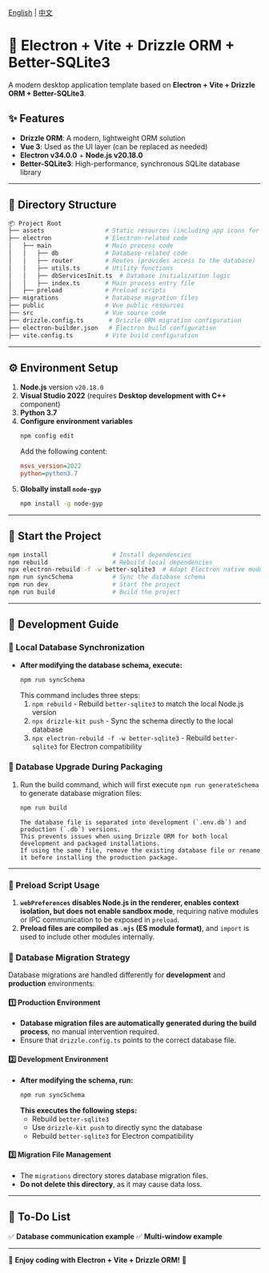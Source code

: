 [ English](README.md) | [ 中文](README.zh.md)
# 🚀 Electron + Vite + Drizzle ORM + Better-SQLite3

A modern desktop application template based on **Electron + Vite + Drizzle ORM + Better-SQLite3**.

## ✨ Features
- **Drizzle ORM**: A modern, lightweight ORM solution
- **Vue 3**: Used as the UI layer (can be replaced as needed)
- **Electron v34.0.0** + **Node.js v20.18.0**
- **Better-SQLite3**: High-performance, synchronous SQLite database library

---

## 📂 Directory Structure

```bash
📦 Project Root
├── assets                 # Static resources (including app icons for packaging)
├── electron               # Electron-related code
│   ├── main               # Main process code
│   │   ├── db             # Database-related code
│   │   ├── router         # Routes (provides access to the database)
│   │   ├── utils.ts       # Utility functions
│   │   ├── dbServicesInit.ts  # Database initialization logic
│   │   ├── index.ts       # Main process entry file
│   ├── preload            # Preload scripts
├── migrations             # Database migration files
├── public                 # Vue public resources
├── src                    # Vue source code
├── drizzle.config.ts       # Drizzle ORM migration configuration
├── electron-builder.json   # Electron build configuration
├── vite.config.ts         # Vite build configuration
```

---

## ⚙️ Environment Setup

1. **Node.js** version `v20.18.0`
2. **Visual Studio 2022** (requires **Desktop development with C++** component)
3. **Python 3.7**
4. **Configure environment variables**
   ```sh
   npm config edit
   ```
   Add the following content:
   ```ini
   msvs_version=2022
   python=python3.7
   ```
5. **Globally install `node-gyp`**
   ```sh
   npm install -g node-gyp
   ```

---

## 🚀 Start the Project

```sh
npm install                  # Install dependencies
npm rebuild                  # Rebuild local dependencies
npx electron-rebuild -f -w better-sqlite3  # Adapt Electron native modules (optional: specify module name, e.g., better-sqlite3)
npm run syncSchema           # Sync the database schema
npm run dev                  # Start the project
npm run build                # Build the project
```

---

## 🔨 Development Guide

### **📌 Local Database Synchronization**
- **After modifying the database schema, execute:**
  ```sh
  npm run syncSchema
  ```
  This command includes three steps:
  1. `npm rebuild` - Rebuild `better-sqlite3` to match the local Node.js version
  2. `npx drizzle-kit push` - Sync the schema directly to the local database
  3. `npx electron-rebuild -f -w better-sqlite3` - Rebuild `better-sqlite3` for Electron compatibility

### **📌 Database Upgrade During Packaging**

1. Run the build command, which will first execute `npm run generateSchema` to generate database migration files:
   ```sh
   npm run build
   ```

   ```
   The database file is separated into development (`.env.db`) and production (`.db`) versions.
   This prevents issues when using Drizzle ORM for both local development and packaged installations.
   If using the same file, remove the existing database file or rename it before installing the production package.
   ```

---

### **📌 Preload Script Usage**
1. **`webPreferences` disables Node.js in the renderer, enables context isolation, but does not enable sandbox mode**, requiring native modules or IPC communication to be exposed in `preload`.
2. **Preload files are compiled as `.mjs` (ES module format)**, and `import` is used to include other modules internally.

### **📌 Database Migration Strategy**
Database migrations are handled differently for **development** and **production** environments:

#### **1️⃣ Production Environment**
- **Database migration files are automatically generated during the build process**, no manual intervention required.
- Ensure that `drizzle.config.ts` points to the correct database file.

#### **2️⃣ Development Environment**
- **After modifying the schema, run:**
  ```sh
  npm run syncSchema
  ```
  **This executes the following steps:**
  - Rebuild `better-sqlite3`
  - Use `drizzle-kit push` to directly sync the database
  - Rebuild `better-sqlite3` for Electron compatibility

#### **3️⃣ Migration File Management**
- The `migrations` directory stores database migration files.
- **Do not delete this directory**, as it may cause data loss.

---

## 📌 To-Do List
✅ **Database communication example**
✅ **Multi-window example**

---

🎉 **Enjoy coding with Electron + Vite + Drizzle ORM!** 🚀

